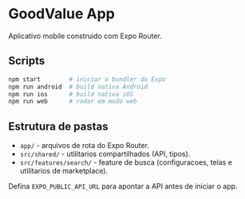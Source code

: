 # GoodValue App

Aplicativo mobile construido com Expo Router.

## Scripts

```bash
npm start        # iniciar o bundler do Expo
npm run android  # build nativa Android
npm run ios      # build nativa iOS
npm run web      # rodar em modo web
```

## Estrutura de pastas

- `app/` - arquivos de rota do Expo Router.
- `src/shared/` - utilitarios compartilhados (API, tipos).
- `src/features/search/` - feature de busca (configuracoes, telas e utilitarios de marketplace).

Defina `EXPO_PUBLIC_API_URL` para apontar a API antes de iniciar o app.
